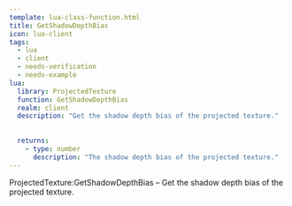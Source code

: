 ```yaml
---
template: lua-class-function.html
title: GetShadowDepthBias
icon: lua-client
tags:
  - lua
  - client
  - needs-verification
  - needs-example
lua:
  library: ProjectedTexture
  function: GetShadowDepthBias
  realm: client
  description: "Get the shadow depth bias of the projected texture."
  
  
  returns:
    - type: number
      description: "The shadow depth bias of the projected texture."
---
```


<div class="lua__search__keywords">
ProjectedTexture:GetShadowDepthBias &#x2013; Get the shadow depth bias of the projected texture.
</div>
